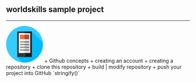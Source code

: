 ## worldskills sample project 
____
<img src="image1.svg" width="20%" height="20%" alt="icon"/>
+ Github concepts
  + creating an account
  + creating a repository
  + clone this repository
  + build | modify repository
  + push your project into GitHub
  `stringify()`
  
